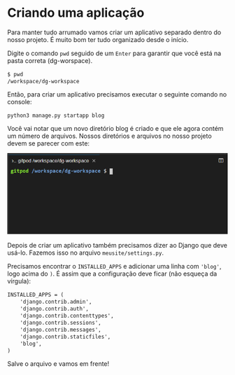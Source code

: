 # Criando uma aplicação

Para manter tudo arrumado vamos criar um aplicativo separado dentro do nosso projeto. É muito bom ter tudo organizado desde o início. 

Digite o comando `pwd` seguido de um `Enter` para garantir que você está na pasta correta \(dg-worspace\).

```text
$ pwd
/workspace/dg-workspace
```

Então, para criar um aplicativo precisamos executar o seguinte comando no console:

```text
python3 manage.py startapp blog
```

Você vai notar que um novo diretório blog é criado e que ele agora contém um número de arquivos. Nossos diretórios e arquivos no nosso projeto devem se parecer com este:

![Menu lateral de arquivos do Gitpod](../../.gitbook/assets/image%20%285%29.png)

Depois de criar um aplicativo também precisamos dizer ao Django que deve usá-lo. Fazemos isso no arquivo `meusite/settings.py`.

Precisamos encontrar o `INSTALLED_APPS` e adicionar uma linha com `'blog'`, logo acima do `)`. É assim que a configuração deve ficar \(não esqueça da vírgula\):

```text
INSTALLED_APPS = (
    'django.contrib.admin',
    'django.contrib.auth',
    'django.contrib.contenttypes',
    'django.contrib.sessions',
    'django.contrib.messages',
    'django.contrib.staticfiles',
    'blog',
)
```

Salve o arquivo e vamos em frente!



